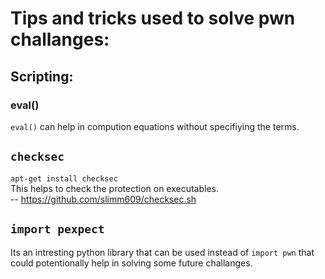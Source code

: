 # Tips and tricks used to solve pwn challanges:

## Scripting:
### eval()
`eval()` can help in compution equations without specifiying the terms.
## `checksec`
`apt-get install checksec`  
This helps to check the protection on executables.  
-- https://github.com/slimm609/checksec.sh  

## `import pexpect`
Its an intresting python library that can be used instead of `import pwn` that could potentionally help in solving some future challanges.
